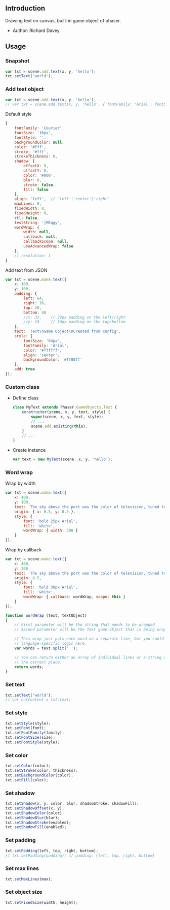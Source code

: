 ## Introduction

Drawing text on canvas, built-in game object of phaser.

- Author: Richard Davey

## Usage

### Snapshot

```javascript
var txt = scene.add.text(x, y, 'hello');
txt.setText('world');
```

### Add text object

```javascript
var txt = scene.add.text(x, y, 'hello');
// var txt = scene.add.text(x, y, 'hello', { fontFamily: 'Arial', fontSize: 64, color: '#00ff00' });
```

Default style

```javascript
{
    fontFamily: 'Courier',
    fontSize: '16px',
    fontStyle: '',
    backgroundColor: null,
    color: '#fff',
    stroke: '#fff',
    strokeThickness: 0,
    shadow: {
        offsetX: 0,
        offsetY: 0,
        color: '#000',
        blur: 0,
        stroke: false,
        fill: false
    },
    align: 'left',  // 'left'|'center'|'right'
    maxLines: 0,
    fixedWidth: 0,
    fixedHeight: 0,
    rtl: false,
    testString: '|MÉqgy',
    wordWrap: {
        width: null,
        callback: null,
        callbackScope: null,
        useAdvancedWrap: false
    },
    // resolution: 1
}
```

Add text from JSON

```javascript
var txt = scene.make.text({
    x: 100,
    y: 100,
    padding: {
        left: 64,
        right: 16,
        top: 20,
        bottom: 40        
        //x: 32,    // 32px padding on the left/right
        //y: 16     // 16px padding on the top/bottom
    },
    text: 'Text\nGame Object\nCreated from config',
    style: {
        fontSize: '64px',
        fontFamily: 'Arial',
        color: '#ffffff',
        align: 'center',
        backgroundColor: '#ff00ff'
    },
    add: true
});
```

### Custom class

- Define class
    ```javascript
    class MyText extends Phaser.GameObjects.Text {
        constructor(scene, x, y, text, style) {
            super(scene, x, y, text, style);
            // ...
            scene.add.existing(this);
        }
        // ...
    }
    ```
- Create instance
    ```javascript
    var text = new MyText(scene, x, y, 'hello');
    ```

### Word wrap

Wrap by width

```javascript
var txt = scene.make.text({
    x: 400,
    y: 100,
    text: 'The sky above the port was the color of television, tuned to a dead channel.',
    origin: { x: 0.5, y: 0.5 },
    style: {
        font: 'bold 25px Arial',
        fill: 'white',
        wordWrap: { width: 300 }
    }
});
```

Wrap by callback

```javascript
var txt = scene.make.text({
    x: 400,
    y: 300,
    text: 'The sky above the port was the color of television, tuned to a dead channel.',
    origin: 0.5,
    style: {
        font: 'bold 30px Arial',
        fill: 'white',
        wordWrap: { callback: wordWrap, scope: this }
    }
});

function wordWrap (text, textObject)
{
    // First parameter will be the string that needs to be wrapped
    // Second parameter will be the Text game object that is being wrapped currently

    // This wrap just puts each word on a separate line, but you could inject your own
    // language-specific logic here.
    var words = text.split(' ');

    // You can return either an array of individual lines or a string with line breaks (e.g. \n) in
    // the correct place.
    return words;
}
```

### Set text

```javascript
txt.setText('world');
// var curContent = txt.text;
```

### Set style

```javascript
txt.setStyle(style);
txt.setFont(font);
txt.setFontFamily(family);
txt.setFontSize(size);
txt.setFontStyle(style);
```

### Set color

```javascript
txt.setColor(color);
txt.setStroke(color, thickness);
txt.setBackgroundColor(color);
txt.setFill(color);
```

### Set shadow

```javascript
txt.setShadow(x, y, color, blur, shadowStroke, shadowFill);
txt.setShadowOffset(x, y);
txt.setShadowColor(color);
txt.setShadowBlur(blur);
txt.setShadowStroke(enabled);
txt.setShadowFill(enabled);
```

### Set padding

```javascript
txt.setPadding(left, top, right, bottom);
// txt.setPadding(padding); // padding: {left, top, right, bottom}
```

### Set max lines

```javascript
txt.setMaxLines(max);
```

### Set object size

```javascript
txt.setFixedSize(width, height);
```